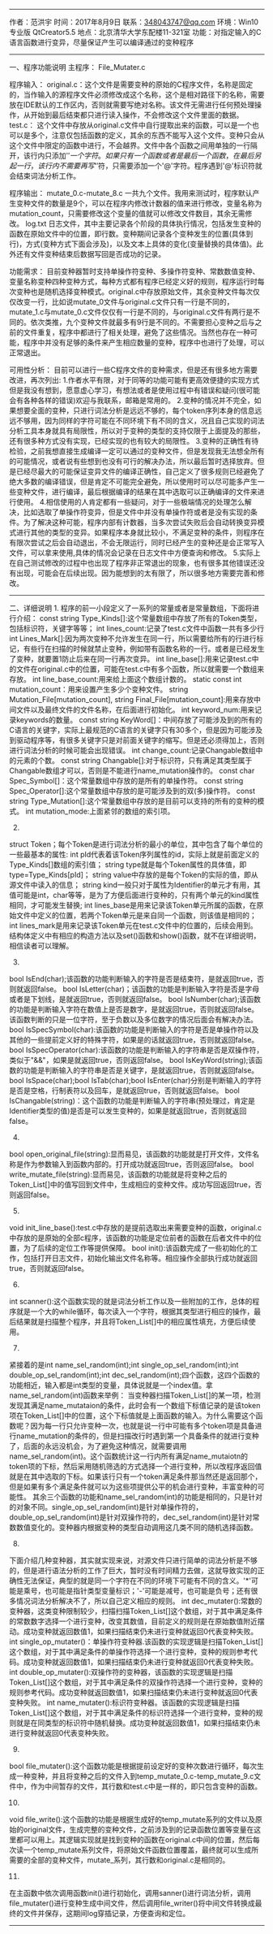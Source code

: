 **********************************************************************************************************************************************************************************
作者：范洪宇
时间：2017年8月9日
联系：348043747@qq.com
环境：Win10专业版 QtCreator5.5
地点：北京清华大学东配楼11-321室
功能：对指定输入的C语言函数进行变异，尽量保证产生可以编译通过的变种程序
**********************************************************************************************************************************************************************************
一、程序功能说明
主程序：
File_Mutater.c


程序输入：
original.c：这个文件是需要变种的原始的C程序文件，名称是固定的，当作输入的源程序文件必须修改成这个名称，这个是相对路径下的名称，需要放在IDE默认的工作区内，否则就需要写绝对名称。该文件无需进行任何预处理操作，从开始到最后结束都只进行读入操作，不会修改这个文件里面的数据。
test.c： 这个文件中存放从original.c文件中自行提取出来的函数，可以是一个也可以是多个，注意仅包括函数的定义，其余的东西不能写入这个文件。变种只会从这个文件中限定的函数中进行，不会越界。文件中各个函数之间用单独的一行隔开，该行内只添加'$'一个字符。如果只有一个函数或者是最后一个函数，在最后另起一行，该行内不需要再写‘$’符，只需要添加一个'@'字符。程序遇到'@'标识符就会结束词法分析工作。


程序输出：
mutate_0.c-mutate_8.c 一共九个文件。我用来测试时，程序默认产生变种文件的数量是9个，可以在程序内修改计数器的值来进行修改，变量名称为mutation_count，只需要修改这个变量的值就可以修改文件数目，其余无需修改。
log.txt 日志文件，其中主要记录各个阶段的具体执行情况，包括发生变种的函数在原始文件中的位置，即行数。变种期间记录各个变种发生的位置(具体到行)，方式(变种方式下面会涉及)，以及文本上具体的变化(变量替换的具体值)。此外还有文件变种结束后数据写回是否成功的记录。


功能需求：
目前变种器暂时支持单操作符变种、多操作符变种、常数数值变种、变量名称变种四种变种方式，每种方式都有程序已经定义好的规则，程序运行时每次变种也是随机选择变种模式。original.c中存放原始文件，其余变种文件每次仅仅改变一行，比如说mutate_0文件与original.c文件只有一行是不同的，mutate_1.c与mutate_0.c文件仅仅有一行是不同的，与original.c文件有两行是不同的。依次类推，九个变种文件就最多有9行是不同的。不需要担心变种之后与之前的文件重复，程序中都进行了相关处理，避免了这些情况。当然也存在一种可能，程序中并没有足够的条件来产生相应数量的变种，程序中也进行了处理，可以正常退出。


可用性分析：
目前可以进行一些C程序文件的变种需求，但是还有很多地方需要改进，再次列出:
1.作者水平有限，对于同等的功能可能有更高效便捷的实现方式但是我没有想到，愿意虚心学习，有想法或者是使用过程中有错误和疑问(很可能会有各种各样的错误)欢迎与我联系，邮箱是常用的。
2.变种的情况并不完全，如果想要全面的变种，只进行词法分析是远远不够的，每个token序列本身的信息远远不够用，因为同样的字符可能在不同环境下有不同的含义，况且自己实现的词法分析工具本身就具有局限性，所以对于变种的类型的支持仅限于上面提及的那些，还有很多种方式没有实现，已经实现的也有较大的局限性。
3.变种的正确性有待检验，之前我想直接生成编译一定可以通过的变种文件，但是发现我无法想全所有的可能情况，或者说有些想到也没有可行的解决办法，所以最后暂时选择放弃。但是已经尽最大的可能保证变异文件的编译正确性，自己定义了很多规则已经避免了绝大多数的编译错误，但是肯定不可能完全避免，所以使用时可以尽可能多产生一些变种文件，进行编译，最后根据编译的结果在其中选取可以正确编译的文件来进行使用。
4.相信使用的人肯定都有一些疑问，对于一些极端情况的处理怎么解决，比如选取了单操作符变异，但是文件中并没有单操作符或者是没有实现的条件。为了解决这种可能，程序内部有计数器，当多次尝试失败后会自动转换变异模式进行其他的类型的变异。如果程序本身就比较小，不满足变种的条件，则程序在有限次尝试之后会自动退出，不会无限运行，同时已经产生的变种还是会正常写入文件，可以拿来使用,具体的情况会记录在日志文件中方便查询和修改。
5.实际上在自己测试修改的过程中也出现了程序非正常退出的现象，也有很多其他错误还没有出现，可能会在后续出现。因为能想到的太有限了，所以很多地方需要完善和修改。
*********************************************************************************************************************************************************************************
二、详细说明
1.
程序的前一小段定义了一系列的常量或者是常量数组，下面将进行介绍：
const string Type_Kinds[]:这个常量数组中存放了所有的Token类型，包括标识符，关键字等等；
int lines_count:记录了test.c文件中函数一共有多少行
int Lines_Mark[]:因为两次变种不允许发生在同一行，所以需要给所有的行进行标记，有些行在扫描的时候就禁止变种，例如带有函数名称的一行。或者是已经发生了变种，就要置1防止后来在同一行再次变异。
int line_base[]:用来记录test.c中的文件在original.c中的位置，可能在test.c中有多个函数，所以就需要一个数组来存放。
int line_base_count:用来给上面这个数组计数的。
static const int mutation_count：用来设置产生多少个变种文件。
string Mutation_File[mutation_count],
string Final_File[mutation_count]:用来存放中间文件以及最终文件的文件名称，在后面进行初始化。
int keyword_num:用来记录keywords的数量。
const string KeyWord[]：中间存放了可能涉及到的所有的C语言的关键字，实际上最规范的C语言的关键字只有30多个，但是因为可能涉及到驱动程序等，有很多关键字只是对前面关键字的缩写。但是还必须得加上，否则进行词法分析的时候可能会出现错误。
int change_count:记录Changable数组中的元素的个数。
const string Changable[]:对于标识符，只有满足其类型属于Changable数组才可以，否则是不能进行name_mutation操作的。
const char Spec_Symbol[]：这个常量数组中存放的是所有的单操作符。
const string Spec_Operator[]:这个常量数组中存放的是可能涉及到的双(多)操作符。
const string Type_Mutation[]:这个常量数组中存放的是目前可以支持的所有的变种的模式。
int mutation_mode:上面紧邻的数组的索引项。


2.
struct Token；每个Token是进行词法分析的最小的单位，其中包含了每个单位的一些最基本的属性:
int pId代表着该Token序列属性的id，实际上就是前面定义的Type_Kinds[]数组的索引值；
string type就是每个Token属性的具体值，即type=Type_Kinds[pId]；
string value中存放的是每个Token的实际的值，即从源文件中读入的信息；
string kind一般只对于属性为Identifier的单元才有用，其值可能是int，char等等，是为了方便后面进行变种的，只有两个单元的kind属性相同，才可能发生替换;
int lines_base是用来记录该Token单元所属的函数，在原始文件中定义的位置，若两个Token单元是来自同一个函数，则该值是相同的；
int lines_mark是用来记录该Token单元在test.c文件中的位置的，后续会用到。
结构体定义中有相应的构造方法以及set()函数和show()函数，就不在详细说明，相信读者可以理解。


3.
bool IsEnd(char);该函数的功能判断输入的字符是否是结束符，是就返回true，否则就返回false。
bool IsLetter(char)；该函数的功能是判断输入字符是否是字母或者是下划线，是就返回true，否则就返回false。
bool IsNumber(char);该函数的功能是判断输入字符在数值上是否是数字，是就返回true，否则就返回false。该函数判断的只是一位字符，至于负数以及多位数字的情况后面会有解决办法。
bool IsSpecSymbol(char):该函数的功能是判断输入的字符是否是单操作符以及其他的一些提前定义好的特殊字符，如果是的话就返回true，否则就返回false。
bool IsSpecOperator(char):该函数的功能是判断输入的字符串是否是双操作符，类似于"&&"，如果是就返回true，否则返回false。
bool IsKeyWord(string);该函数的功能是判断输入的字符串是否是关键字，是就返回true，否则就返回false。
bool IsSpace(char);bool IsTab(char);bool IsEnter(char)分别是判断输入的字符是否是空格，行制表符以及回车，是就返回true，否则就返回false。
bool IsChangable(string)：这个函数的功能是判断输入的字符串(预处理过，肯定是Identifier类型的值)是否是可以发生变种的，如果是就返回true，否则就返回false。


4.
bool open_original_file(string):显而易见，该函数的功能就是打开文件，文件名称是作为参数输入到函数内部的。打开成功就返回true，否则返回false。
bool write_mutate_file(string):显而易见，该函数的功能就是将变种之后的Token_List[]中的值写回到文件中，生成相应的变种文件。成功写回返回true，否则返回false。


5.
void init_line_base():test.c中存放的是提前选取出来需要变种的函数，original.c中存放的是原始的全部c程序，该函数的功能是定位前者的函数在后者文件中的位置，为了后续的定位工作等提供保障。
bool init():该函数完成了一些初始化的工作，包括打开日志文件，初始化输出文件名称等。相应操作全部执行成功就返回true，否则就返回false。


6.
int scanner():这个函数实现的就是词法分析工作以及一些附加的工作，总体的程序就是一个大的while循环，每次读入一个字符，根据其类型进行相应的操作，最后结果就是扫描整个程序，并且将Token_List[]中的相应属性填充，方便后续使用。


7.
紧接着的是int name_sel_random(int);int single_op_sel_random(int);int double_op_sel_random(int);int dec_sel_random(int);四个函数，这四个函数的功能相近，输入都是int类型的变量，具体说就是一个index值。拿name_sel_random(int)函数来举例：
当变种器扫描Token_List[]的某一项，检测发现其满足name_mutataion的条件，此时会有一个数组下标值记录的是该token项在Token_List[]中的位置，这个下标值就是上面函数的输入。为什么需要这个函数呢？因为每一行只允许变种一次，也就是说一行中可能有多个token项是具备进行name_mutation的条件的，但是扫描改行时遇到第一个具备条件的就进行变种了，后面的永远没机会，为了避免这种情况，就需要调用name_sel_random(int)。这个函数统计这一行内所有满足name_mutaiotn的token项的下标，然后采用随机筛选的方式选择一个进行变种，所以改程序返回值就是在其中选取的下标。如果该行只有一个token满足条件那当然还是返回那个，但是如果有多个满足条件就可以为这些项提供公平的机会进行变种，丰富变种的可能性。
其余三个函数的功能和name_sel_random(int)的功能是相同的，只是针对的对象不同。single_op_sel_random(int)是针对单操作符的，double_op_sel_random(int)是针对双操作符的，dec_sel_random(int)是针对常数数值变化的。变种器内根据变种的类型自动调用这几类不同的随机选择函数。


8.
下面介绍几种变种器，其实就实现来说，对源文件只进行简单的词法分析是不够的，但是进行语法分析的工作了巨大，暂时没有时间精力去做，这就导致实现的正确性无法保证，典型的就是同一个字符在不同的环境下可能有不同的含义。'*'可能是乘号，也可能是指针类型变量标识；'-'可能是减号，也可能是负号；还有很多情况词法分析解决不了，所以自己定义相应的规则。
int dec_mutater():常数的变种器，这类变种限制较少，扫描扫描Token_List[]这个数组，对于其中满足条件的常数数字选择一个进行变种，改变其数值，目前定义的规则是在原始数值附近摆动。成功变种就返回数值1，如果扫描结束仍未进行变种就返回0代表变种失败。
int single_op_mutater()：单操作符变种器.该函数的实现逻辑是扫描Token_List[]这个数组，对于其中满足条件的单操作符选择一个进行变种，变种的规则参考代码。成功变种就返回数值1，如果扫描结束仍未进行变种就返回0代表变种失败。
int double_op_mutater():双操作符的变种器，该函数的实现逻辑是扫描Token_List[]这个数组，对于其中满足条件的双操作符选择一个进行变种，变种的规则参考代码。成功变种就返回数值1，如果扫描结束仍未进行变种就返回0代表变种失败。
int name_mutater():标识符变种器。该函数的实现逻辑是扫描Token_List[]这个数组，对于其中满足条件的标识符选择一个进行变种，变种的规则就是在同类型的标识符中随机替换。成功变种就返回数值1，如果扫描结束仍未进行变种就返回0代表变种失败。


9.
bool file_mutater():这个函数功能是根据提前设定好的变种次数进行循环，每次生成一种变种，并且将变种之后的文件入到temp_mutate_0.c-temp_mutate_9.c文件中，作为中间暂存的文件，其行数和test.c中是一样的，即只包含变种的函数。


10.
void file_write():这个函数的功能是根据生成好的temp_mutate系列的文件以及原始的original文件，生成完整的变种文件，之前涉及到的记录函数位置等变量在这里都可以用上。其逻辑实现就是找到变种的函数在original.c中间的位置，然后每次读一个temp_mutate系列文件，将原始文件函数位置覆盖，最终就可以生成所需要的全部的变种文件，mutate_系列，其行数和original.c是相同的。


11.
在主函数中依次调用函数init()进行初始化，调用sanner()进行词法分析，调用file_mutater()进行变种生成中间文件，然后调用file_writer()将中间文件转换成最终的文件并保存，这期间log穿插记录，方便查询和定位。
***********************************************************************************************************************************************************************************
